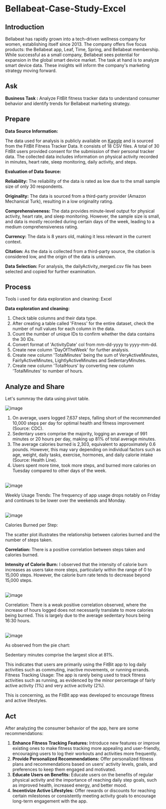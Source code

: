 # Bellabeat-Case-Study-Excel

## Introduction
Bellabeat has rapidly grown into a tech-driven wellness company for women, establishing itself since 2013. The company offers five focus products: the Bellabeat app, Leaf, Time, Spring, and Bellabeat membership. While successful as a small company, Bellabeat sees potential for expansion in the global smart device market. The task at hand is to analyze smart device data. These insights will inform the company's marketing strategy moving forward.

## Ask
**Business Task :** Analyze FitBit fitness tracker data to understand consumer behavior and identify trends for Bellabeat marketing strategy.


## Prepare
**Data Source Information:**

The data used for analysis is publicly available on [Kaggle](https://www.kaggle.com/datasets/arashnic/fitbit) and is sourced from the FitBit Fitness Tracker Data. It consists of 18 CSV files.
A total of 30 FitBit users provided consent for the submission of their personal tracker data.
The collected data includes information on physical activity recorded in minutes, heart rate, sleep monitoring, daily activity, and steps.

**Evaluation of Data Source:**

**Reliability:** The reliability of the data is rated as low due to the small sample size of only 30 respondents.

**Originality:** The data is sourced from a third-party provider (Amazon Mechanical Turk), resulting in a low originality rating.

**Comprehensiveness:** The data provides minute-level output for physical activity, heart rate, and sleep monitoring. However, the sample size is small, and data is mostly recorded during certain days of the week, leading to a medium comprehensiveness rating.

**Currency:** The data is 8 years old, making it less relevant in the current context.

**Citation:** As the data is collected from a third-party source, the citation is considered low, and the origin of the data is unknown.

**Data Selection:**
For analysis, the dailyActivity_merged.csv file has been selected and copied for further examination.


## Process

Tools i used for data exploration and cleaning: Excel

**Data exploration and cleaning:**

1. Check table columns and their data type.
2. After creating a table called 'Fitness' for the entire dataset, check the number of null values for each column in the data.
3. Count the number of unique IDs to confirm whether the data contains the 30 IDs.
4. Convert format of 'ActivityDate' col from mm-dd-yyyy to yyyy-mm-dd.
5. Create new column 'DayOfTheWeek' for further analysis.
6. Create new column 'TotalMinutes' being the sum of VeryActiveMinutes, FairlyActiveMinutes, LightlyActiveMinutes and SedentaryMinutes.
7. Create new column 'TotalHours' by converting new column 'TotalMinutes' to number of hours.


## Analyze and Share
Let's summray the data using pivot table.

![image](https://github.com/yasmena20/Bellabeat-Case-Study-Excel/assets/24322947/82b06874-c02e-454a-b888-6df7c40d31c9)

1. On average, users logged 7,637 steps, falling short of the recommended 10,000 steps per day for optimal health and fitness improvement (Source: CDC).
2. Sedentary users comprise the majority, logging an average of 991 minutes or 20 hours per day, making up 81% of total average minutes.
3. The average calories burned is 2,303, equivalent to approximately 0.6 pounds. However, this may vary depending on individual factors such as age, weight, daily tasks, exercise, hormones, and daily calorie intake (Source: Health Line).
4. Users spent more time, took more steps, and burned more calories on Tuesday compared to other days of the week.<br/><br/>


![image](https://github.com/yasmena20/Bellabeat-Case-Study-Excel/assets/24322947/25a0279b-24c8-4d50-a3c4-b01cb3d57b5f)

Weekly Usage Trends:
The frequency of app usage drops notably on Friday and continues to be lower over the weekends and Monday.<br/><br/> 


![image](https://github.com/yasmena20/Bellabeat-Case-Study-Excel/assets/24322947/2df27ca9-688a-4e0b-8113-40bff16e1070)

Calories Burned per Step:

The scatter plot illustrates the relationship between calories burned and the number of steps taken.

**Correlation:**
There is a positive correlation between steps taken and calories burned.

**Intensity of Calorie Burn:**
I observed that the intensity of calorie burn increases as users take more steps, particularly within the range of 0 to 15,000 steps. However, the calorie burn rate tends to decrease beyond 15,000 steps.<br/><br/>


![image](https://github.com/yasmena20/Bellabeat-Case-Study-Excel/assets/24322947/f8c4b1eb-5cb3-4bf0-b968-ff0928550881)

Correlation:
There is a weak positive correlation observed, where the increase of hours logged does not necessarily translate to more calories being burned. This is largely due to the average sedentary hours being 16:30 hours.<br/><br/>

![image](https://github.com/yasmena20/Bellabeat-Case-Study-Excel/assets/24322947/59fbc303-1bae-4559-a06a-e0510cfc22a8)

As observed from the pie chart:

Sedentary minutes comprise the largest slice at 81%.

This indicates that users are primarily using the FitBit app to log daily activities such as commuting, inactive movements, or running errands.
Fitness Tracking Usage:
The app is rarely being used to track fitness activities such as running, as evidenced by the minor percentage of fairly active activity (1%) and very active activity (2%).

This is concerning, as the FitBit app was developed to encourage fitness and active lifestyles.


## Act

After analyzing the consumer behavior of the app, here are some recommendations:
1. **Enhance Fitness Tracking Features:**
Introduce new features or improve existing ones to make fitness tracking more appealing and user-friendly, encouraging users to log their workouts and activities more frequently.
2. **Provide Personalized Recommendations:**
Offer personalized fitness plans and recommendations based on users' activity levels, goals, and preferences to keep them engaged and motivated.
3. **Educate Users on Benefits:**
Educate users on the benefits of regular physical activity and the importance of reaching daily step goals, such as improved health, increased energy, and better mood.
4. **Incentivize Active Lifestyles:**
Offer rewards or discounts for reaching certain milestones or consistently meeting activity goals to encourage long-term engagement with the app.

